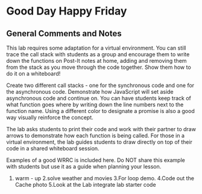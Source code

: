 # Good Day Happy Friday

## General Comments and Notes

This lab requires some adaptation for a virtual environment. You can still trace
the call stack with students as a group and encourage them to write down the functions
on Post-It notes at home, adding and removing them from the stack as you move through
the code together. Show them how to do it on a whiteboard!

Create two different call stacks - one for the synchronous code and one for the
asynchronous code. Demonstrate how JavaScript will set aside asynchronous code and
continue on. You can have students keep track of what function goes where by writing
down the line numbers next to the function name. Using a different color to designate
a promise is also a good way visually reinforce the concept.

The lab asks students to print their code and work with their partner to draw arrows
to demonstrate how each function is being called. For those in a virtual environment,
the lab guides students to draw directly on top of their code in a shared whiteboard
session.

Examples of a good WRRC is included here. Do NOT share this example with students
but use it as a guide when planning your lesson.

1. warm - up
2.solve weather and movies
3.For loop demo.
4.Code out the Cache photo
5.Look at the Lab integrate lab starter code
